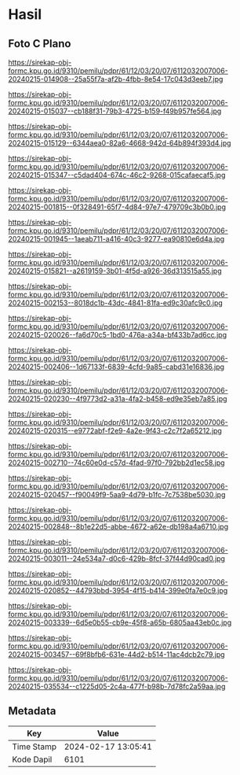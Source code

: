 # Hasil

## Foto C Plano

https://sirekap-obj-formc.kpu.go.id/9310/pemilu/pdpr/61/12/03/20/07/6112032007006-20240215-014908--25a55f7a-af2b-4fbb-8e54-17c043d3eeb7.jpg

https://sirekap-obj-formc.kpu.go.id/9310/pemilu/pdpr/61/12/03/20/07/6112032007006-20240215-015037--cb188f31-79b3-4725-b159-f49b957fe564.jpg

https://sirekap-obj-formc.kpu.go.id/9310/pemilu/pdpr/61/12/03/20/07/6112032007006-20240215-015129--6344aea0-82a6-4668-942d-64b894f393d4.jpg

https://sirekap-obj-formc.kpu.go.id/9310/pemilu/pdpr/61/12/03/20/07/6112032007006-20240215-015347--c5dad404-674c-46c2-9268-015cafaecaf5.jpg

https://sirekap-obj-formc.kpu.go.id/9310/pemilu/pdpr/61/12/03/20/07/6112032007006-20240215-001815--0f328491-65f7-4d84-97e7-479709c3b0b0.jpg

https://sirekap-obj-formc.kpu.go.id/9310/pemilu/pdpr/61/12/03/20/07/6112032007006-20240215-001945--1aeab711-a416-40c3-9277-ea90810e6d4a.jpg

https://sirekap-obj-formc.kpu.go.id/9310/pemilu/pdpr/61/12/03/20/07/6112032007006-20240215-015821--a2619159-3b01-4f5d-a926-36d313515a55.jpg

https://sirekap-obj-formc.kpu.go.id/9310/pemilu/pdpr/61/12/03/20/07/6112032007006-20240215-002153--8018dc1b-43dc-4841-81fa-ed9c30afc9c0.jpg

https://sirekap-obj-formc.kpu.go.id/9310/pemilu/pdpr/61/12/03/20/07/6112032007006-20240215-020026--fa6d70c5-1bd0-476a-a34a-bf433b7ad6cc.jpg

https://sirekap-obj-formc.kpu.go.id/9310/pemilu/pdpr/61/12/03/20/07/6112032007006-20240215-002406--1d67133f-6839-4cfd-9a85-cabd31e16836.jpg

https://sirekap-obj-formc.kpu.go.id/9310/pemilu/pdpr/61/12/03/20/07/6112032007006-20240215-020230--4f9773d2-a31a-4fa2-b458-ed9e35eb7a85.jpg

https://sirekap-obj-formc.kpu.go.id/9310/pemilu/pdpr/61/12/03/20/07/6112032007006-20240215-020315--e9772abf-f2e9-4a2e-9f43-c2c7f2a65212.jpg

https://sirekap-obj-formc.kpu.go.id/9310/pemilu/pdpr/61/12/03/20/07/6112032007006-20240215-002710--74c60e0d-c57d-4fad-97f0-792bb2d1ec58.jpg

https://sirekap-obj-formc.kpu.go.id/9310/pemilu/pdpr/61/12/03/20/07/6112032007006-20240215-020457--f90049f9-5aa9-4d79-b1fc-7c7538be5030.jpg

https://sirekap-obj-formc.kpu.go.id/9310/pemilu/pdpr/61/12/03/20/07/6112032007006-20240215-002848--8b1e22d5-abbe-4672-a62e-db198a4a6710.jpg

https://sirekap-obj-formc.kpu.go.id/9310/pemilu/pdpr/61/12/03/20/07/6112032007006-20240215-003011--24e534a7-d0c6-429b-8fcf-37f44d90cad0.jpg

https://sirekap-obj-formc.kpu.go.id/9310/pemilu/pdpr/61/12/03/20/07/6112032007006-20240215-020852--44793bbd-3954-4f15-b414-399e0fa7e0c9.jpg

https://sirekap-obj-formc.kpu.go.id/9310/pemilu/pdpr/61/12/03/20/07/6112032007006-20240215-003339--6d5e0b55-cb9e-45f8-a65b-6805aa43eb0c.jpg

https://sirekap-obj-formc.kpu.go.id/9310/pemilu/pdpr/61/12/03/20/07/6112032007006-20240215-003457--69f8bfb6-631e-44d2-b514-11ac4dcb2c79.jpg

https://sirekap-obj-formc.kpu.go.id/9310/pemilu/pdpr/61/12/03/20/07/6112032007006-20240215-035534--c1225d05-2c4a-477f-b98b-7d78fc2a59aa.jpg


## Metadata

| Key        | Value               |
| ---------- | ------------------- |
| Time Stamp | 2024-02-17 13:05:41 |
| Kode Dapil | 6101                |



